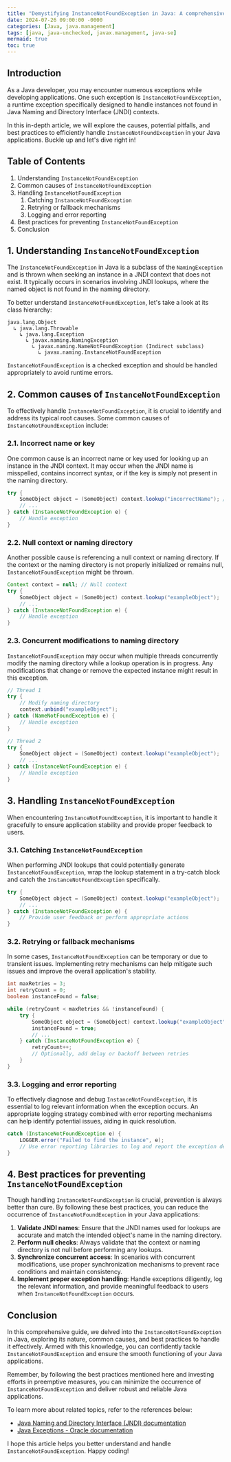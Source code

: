 ```yaml
---
title: "Demystifying InstanceNotFoundException in Java: A comprehensive guide to handle Java exceptions efficiently"
date: 2024-07-26 09:00:00 -0000
categories: [Java, java.management]
tags: [java, java-unchecked, javax.management, java-se]
mermaid: true
toc: true
---
```



## Introduction

As a Java developer, you may encounter numerous exceptions while developing applications. One such exception is `InstanceNotFoundException`, a runtime exception specifically designed to handle instances not found in Java Naming and Directory Interface (JNDI) contexts.

In this in-depth article, we will explore the causes, potential pitfalls, and best practices to efficiently handle `InstanceNotFoundException` in your Java applications. Buckle up and let's dive right in!

## Table of Contents

1. Understanding `InstanceNotFoundException`
2. Common causes of `InstanceNotFoundException`
3. Handling `InstanceNotFoundException`
   1. Catching `InstanceNotFoundException`
   2. Retrying or fallback mechanisms
   3. Logging and error reporting
4. Best practices for preventing `InstanceNotFoundException`
5. Conclusion

## 1. Understanding `InstanceNotFoundException`

The `InstanceNotFoundException` in Java is a subclass of the `NamingException` and is thrown when seeking an instance in a JNDI context that does not exist. It typically occurs in scenarios involving JNDI lookups, where the named object is not found in the naming directory.

To better understand `InstanceNotFoundException`, let's take a look at its class hierarchy:

```
java.lang.Object
  ↳ java.lang.Throwable
    ↳ java.lang.Exception
      ↳ javax.naming.NamingException
        ↳ javax.naming.NameNotFoundException (Indirect subclass)
          ↳ javax.naming.InstanceNotFoundException
```

`InstanceNotFoundException` is a checked exception and should be handled appropriately to avoid runtime errors.

## 2. Common causes of `InstanceNotFoundException`

To effectively handle `InstanceNotFoundException`, it is crucial to identify and address its typical root causes. Some common causes of `InstanceNotFoundException` include:

### 2.1. Incorrect name or key

One common cause is an incorrect name or key used for looking up an instance in the JNDI context. It may occur when the JNDI name is misspelled, contains incorrect syntax, or if the key is simply not present in the naming directory.

```java
try {
    SomeObject object = (SomeObject) context.lookup("incorrectName"); // Incorrect name
    // ...
} catch (InstanceNotFoundException e) {
    // Handle exception
}
```

### 2.2. Null context or naming directory

Another possible cause is referencing a null context or naming directory. If the context or the naming directory is not properly initialized or remains null, `InstanceNotFoundException` might be thrown.

```java
Context context = null; // Null context
try {
    SomeObject object = (SomeObject) context.lookup("exampleObject");
    // ...
} catch (InstanceNotFoundException e) {
    // Handle exception
}
```

### 2.3. Concurrent modifications to naming directory

`InstanceNotFoundException` may occur when multiple threads concurrently modify the naming directory while a lookup operation is in progress. Any modifications that change or remove the expected instance might result in this exception.

```java
// Thread 1
try {
    // Modify naming directory
    context.unbind("exampleObject");
} catch (NameNotFoundException e) {
    // Handle exception
}

// Thread 2
try {
    SomeObject object = (SomeObject) context.lookup("exampleObject");
    // ...
} catch (InstanceNotFoundException e) {
    // Handle exception
}
```

## 3. Handling `InstanceNotFoundException`

When encountering `InstanceNotFoundException`, it is important to handle it gracefully to ensure application stability and provide proper feedback to users.

### 3.1. Catching `InstanceNotFoundException`

When performing JNDI lookups that could potentially generate `InstanceNotFoundException`, wrap the lookup statement in a try-catch block and catch the `InstanceNotFoundException` specifically.

```java
try {
    SomeObject object = (SomeObject) context.lookup("exampleObject");
    // ...
} catch (InstanceNotFoundException e) {
    // Provide user feedback or perform appropriate actions
}
```

### 3.2. Retrying or fallback mechanisms

In some cases, `InstanceNotFoundException` can be temporary or due to transient issues. Implementing retry mechanisms can help mitigate such issues and improve the overall application's stability.

```java
int maxRetries = 3;
int retryCount = 0;
boolean instanceFound = false;

while (retryCount < maxRetries && !instanceFound) {
    try {
        SomeObject object = (SomeObject) context.lookup("exampleObject");
        instanceFound = true;
        // ...
    } catch (InstanceNotFoundException e) {
        retryCount++;
        // Optionally, add delay or backoff between retries
    }
}
```

### 3.3. Logging and error reporting

To effectively diagnose and debug `InstanceNotFoundException`, it is essential to log relevant information when the exception occurs. An appropriate logging strategy combined with error reporting mechanisms can help identify potential issues, aiding in quick resolution.

```java
catch (InstanceNotFoundException e) {
    LOGGER.error("Failed to find the instance", e);
    // Use error reporting libraries to log and report the exception details
}
```

## 4. Best practices for preventing `InstanceNotFoundException`

Though handling `InstanceNotFoundException` is crucial, prevention is always better than cure. By following these best practices, you can reduce the occurrence of `InstanceNotFoundException` in your Java applications:

1. **Validate JNDI names**: Ensure that the JNDI names used for lookups are accurate and match the intended object's name in the naming directory.
2. **Perform null checks**: Always validate that the context or naming directory is not null before performing any lookups.
3. **Synchronize concurrent access**: In scenarios with concurrent modifications, use proper synchronization mechanisms to prevent race conditions and maintain consistency.
4. **Implement proper exception handling**: Handle exceptions diligently, log the relevant information, and provide meaningful feedback to users when `InstanceNotFoundException` occurs.

## Conclusion

In this comprehensive guide, we delved into the `InstanceNotFoundException` in Java, exploring its nature, common causes, and best practices to handle it effectively. Armed with this knowledge, you can confidently tackle `InstanceNotFoundException` and ensure the smooth functioning of your Java applications.

Remember, by following the best practices mentioned here and investing efforts in preemptive measures, you can minimize the occurrence of `InstanceNotFoundException` and deliver robust and reliable Java applications.

To learn more about related topics, refer to the references below:

- [Java Naming and Directory Interface (JNDI) documentation](https://docs.oracle.com/javase/8/docs/technotes/guides/jndi/)
- [Java Exceptions - Oracle documentation](https://docs.oracle.com/en/java/javase/11/docs/api/java.base/java/lang/Exception.html)

I hope this article helps you better understand and handle `InstanceNotFoundException`. Happy coding!

